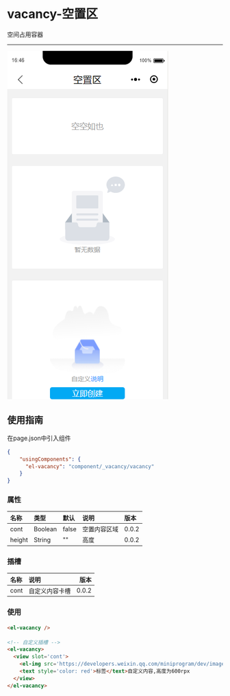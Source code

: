 # vacancy-空置区

空间占用容器

---

![](/assets/vacancy01.png)

## 使用指南

在page.json中引入组件

```json
{
    "usingComponents": {
      "el-vacancy": "component/_vacancy/vacancy"
    }
}
```

### 属性

| 名称 | 类型 | 默认 | 说明 | 版本 |
| :--- | :--- | :--- | :--- | :--- |
| cont | Boolean | false | 空置内容区域 | 0.0.2 |
| height | String | "" | 高度 | 0.0.2 |

### 插槽

| 名称 | 说明 | 版本 |
| :--- | :--- | ---: |
| cont | 自定义内容卡槽 | 0.0.2 |

### 使用

```html
<el-vacancy />

<!-- 自定义插槽 -->
<el-vacancy>
  <view slot='cont'>
    <el-img src='https://developers.weixin.qq.com/miniprogram/dev/image/cat/0.jpg' style='margin: 0 auto;display:block;width: 300rpx; height: 300rpx' />
    <text style='color: red'>标签</text>自定义内容,高度为600rpx
  </view>
</el-vacancy>
```



